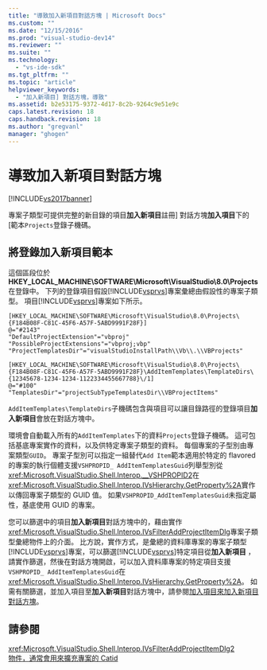 ```yaml
---
title: "導致加入新項目對話方塊 | Microsoft Docs"
ms.custom: ""
ms.date: "12/15/2016"
ms.prod: "visual-studio-dev14"
ms.reviewer: ""
ms.suite: ""
ms.technology: 
  - "vs-ide-sdk"
ms.tgt_pltfrm: ""
ms.topic: "article"
helpviewer_keywords: 
  - "加入新項目] 對話方塊，導致"
ms.assetid: b2e53175-9372-4d17-8c2b-9264c9e51e9c
caps.latest.revision: 18
caps.handback.revision: 18
ms.author: "gregvanl"
manager: "ghogen"
---
```

# 導致加入新項目對話方塊
[!INCLUDE[vs2017banner](../../code-quality/includes/vs2017banner.md)]

專案子類型可提供完整的新目錄的項目**加入新項目**註冊\] 對話方塊**加入項目**下的 \[範本`Projects`登錄子機碼。  
  
## 將登錄加入新項目範本  
 這個區段位於**HKEY\_LOCAL\_MACHINE\\SOFTWARE\\Microsoft\\VisualStudio\\8.0\\Projects**在登錄中。  下列的登錄項目假設[!INCLUDE[vsprvs](../../code-quality/includes/vsprvs_md.md)]專案彙總由假設性的專案子類型。  項目[!INCLUDE[vsprvs](../../code-quality/includes/vsprvs_md.md)]專案如下所示。  
  
```  
[HKEY_LOCAL_MACHINE\SOFTWARE\Microsoft\VisualStudio\8.0\Projects\{F184B08F-C81C-45F6-A57F-5ABD9991F28F}]  
@="#2143"  
"DefaultProjectExtension"="vbproj"  
"PossibleProjectExtensions"="vbproj;vbp"  
"ProjectTemplatesDir"="visualStudioInstallPath\\Vb\\.\\VBProjects"  
  
[HKEY_LOCAL_MACHINE\SOFTWARE\Microsoft\VisualStudio\8.0\Projects\{F184B08F-C81C-45F6-A57F-5ABD9991F28F}\AddItemTemplates\TemplateDirs\{12345678-1234-1234-1122334455667788}\/1]  
@="#100"  
"TemplatesDir"="projectSubTypeTemplatesDir\\VBProjectItems"  
```  
  
 `AddItemTemplates\TemplateDirs`子機碼包含與項目可以讓目錄路徑的登錄項目**加入新項目**會放在對話方塊中。  
  
 環境會自動載入所有的`AddItemTemplates`下的資料`Projects`登錄子機碼。  這可包括基底專案實作的資料，以及供特定專案子類型的資料。  每個專案的子型別由專案類型`GUID`。  專案子型別可以指定一組替代`Add Item`範本適用於特定的 flavored 的專案的執行個體支援`VSHPROPID_ AddItemTemplatesGuid`列舉型別從<xref:Microsoft.VisualStudio.Shell.Interop.__VSHPROPID2>在<xref:Microsoft.VisualStudio.Shell.Interop.IVsHierarchy.GetProperty%2A>實作以傳回專案子類型的 GUID 值。  如果`VSHPROPID_AddItemTemplatesGuid`未指定屬性，基底使用 GUID 的專案。  
  
 您可以篩選中的項目**加入新項目**對話方塊中的，藉由實作<xref:Microsoft.VisualStudio.Shell.Interop.IVsFilterAddProjectItemDlg>專案子類型彙總物件上的介面。  比方說，實作方式，是彙總的資料庫專案的專案子類型[!INCLUDE[vsprvs](../../code-quality/includes/vsprvs_md.md)]專案，可以篩選[!INCLUDE[vsprvs](../../code-quality/includes/vsprvs_md.md)]特定項目從**加入新項目** ，請實作篩選，然後在對話方塊開啟，可以加入資料庫專案的特定項目支援`VSHPROPID_ AddItemTemplatesGuid`在<xref:Microsoft.VisualStudio.Shell.Interop.IVsHierarchy.GetProperty%2A>。  如需有關篩選，並加入項目至**加入新項目**對話方塊中，請參閱[加入項目來加入新項目對話方塊](../../extensibility/internals/adding-items-to-the-add-new-item-dialog-boxes.md)。  
  
## 請參閱  
 <xref:Microsoft.VisualStudio.Shell.Interop.IVsFilterAddProjectItemDlg2>   
 [物件，通常會用來擴充專案的 Catid](../../extensibility/internals/catids-for-objects-that-are-typically-used-to-extend-projects.md)